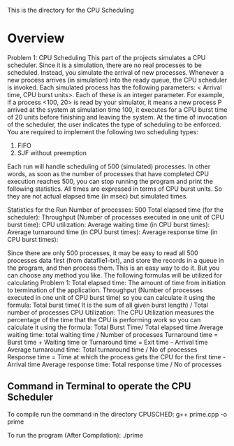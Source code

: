 This is the directory for the CPU Scheduling

# Overview

Problem 1: CPU Scheduling
This part of the projects simulates a CPU scheduler. Since it is a simulation, there are no
real processes to be scheduled. Instead, you simulate the arrival of new processes.
Whenever a new process arrives (in simulation) into the ready queue, the CPU scheduler
is invoked. Each simulated process has the following parameters: < Arrival time, CPU
burst units>. Each of these is an integer parameter.
For example, if a process <100, 20> is read by your simulator, it means a new process P
arrived at the system at simulation time 100, it executes for a CPU burst time of 20 units
before finishing and leaving the system. At the time of invocation of the scheduler, the
user indicates the type of scheduling to be enforced. You are required to implement the
following two scheduling types:

1. FIFO
2. SJF without preemption

Each run will handle scheduling of 500 (simulated) processes. In other words, as soon as
the number of processes that have completed CPU execution reaches 500, you can stop
running the program and print the following statistics. All times are expressed in terms
of CPU burst units. So they are not actual elapsed time (in msec) but simulated times.

Statistics for the Run
Number of processes: 500
Total elapsed time (for the scheduler):
Throughput (Number of processes executed in one unit of CPU burst time):
CPU utilization:
Average waiting time (in CPU burst times):
Average turnaround time (in CPU burst times):
Average response time (in CPU burst times):

Since there are only 500 processes, it may be easy to read all 500 processes data first
(from datafile1-txt), and store the records in a queue in the program, and then process
them. This is an easy way to do it. But you can choose any method you like.
The following formulas will be utilized for calculating Problem 1:
Total elapsed time: The amount of time from initiation to termination of the application.
Throughput (Number of processes executed in one unit of CPU burst time) so you can calculate it using the formula: Total burst
time( It is the sum of all given burst length) / Total number of processes
CPU Utilization: The CPU Utilization measures the percentage of the time that the CPU is performing work so you can calculate it
using the formula: Total Burst Time/ Total elapsed time
Average waiting time: total waiting time / Number of processes
Turnaround time = Burst time + Waiting time or
Turnaround time = Exit time - Arrival time
Average turnaround time: Total turnaround time / No of processes
Response time = Time at which the process gets the CPU for the first time - Arrival time Average
response time: Total response time / No of processes

## Command in Terminal to operate the CPU Scheduler
To compile run the command in the directory CPUSCHED: g++ prime.cpp -o prime


To run the program (After Compilation): ./prime
